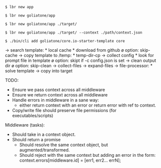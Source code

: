 
```
$ lbr new app
```

```
$ lbr new goliatone/app
```

```
$ lbr new goliatone/app ./target/
```

```
$ lbr new goliatone/app ./target/ --context ./path/context.json
```

```
$ ./bin/cli add goliatone/core.io-starter-template core     
```

-> search template:
    * local cache
        * download from github
    ø option: skip-cache
-> copy template to /temp:
    * temp-dir-cp
-> collect config
    * look for prompt file in template
    ø option: skipt if -c config.json is set
-> clean output dir
    ø option: skip-clean
-> collect-files
-> expand-files
-> file-processor:
    * solve template
-> copy into target

<!--
https://github.com/ironSource/node-config-prompt
https://www.npmjs.com/package/configstore
https://github.com/jstransformers/jstransformer
https://github.com/egoist/majo  
https://github.com/egoist/kopy
-->

TODO:
 - Ensure we pass context across all middleware
 - Ensure we return context across all middleware
 - Handle errors in middleware in a sane way:
    - either return context with an error or return error with ref to context.
- Copy/write file should preserve file permissions (for executables/scripts)

Middleware (tasks):
* Should take in a context object.
* Should return a promise
    * Should resolve the same context object, but augmented/transformed.
    * Should reject with the same context but adding an error in the form:
        context.errors[middleware.id] = [err1, err2... errN];
